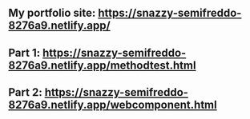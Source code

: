 
## My portfolio site: https://snazzy-semifreddo-8276a9.netlify.app/

## Part 1: https://snazzy-semifreddo-8276a9.netlify.app/methodtest.html

## Part 2: https://snazzy-semifreddo-8276a9.netlify.app/webcomponent.html




